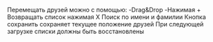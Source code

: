 Перемещать друзей можно с помощью:
-Drag&Drop
-Нажимая +
Возвращать список нажимая X
Поиск по имени и фамилии
Кнопка сохранить сохраняет текущее положение друзей
При следующей загрузке списки должны быть восстановлены